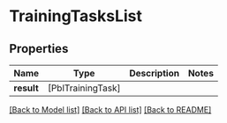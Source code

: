# TrainingTasksList

## Properties
Name | Type | Description | Notes
------------ | ------------- | ------------- | -------------
**result** | [PblTrainingTask] |  | 

[[Back to Model list]](../README.md#documentation-for-models) [[Back to API list]](../README.md#documentation-for-api-endpoints) [[Back to README]](../README.md)


